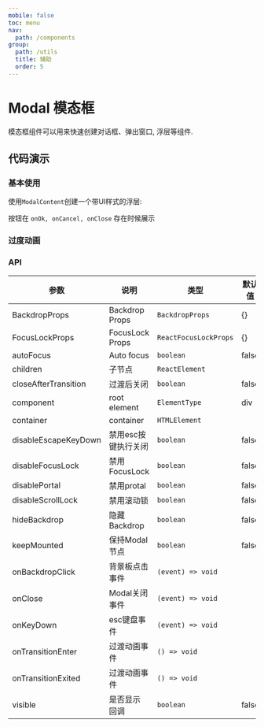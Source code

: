 ```yaml
---
mobile: false
toc: menu
nav:
  path: /components
group:
  path: /utils
  title: 辅助
  order: 5
---
```

# Modal 模态框

模态框组件可以用来快速创建对话框、弹出窗口, 浮层等组件.

## 代码演示

### 基本使用

使用`ModalContent`创建一个带UI样式的浮层:

按钮在 `onOk, onCancel, onClose` 存在时候展示

<code src="./demo/demo1.tsx"></code>


### 过度动画

<code src="./demo/demo2.tsx"></code>

### API

| 参数	|说明	|类型	|默认值
| --- | --- | --- | ---
| BackdropProps | Backdrop Props | `BackdropProps` | {}
| FocusLockProps | FocusLock Props | `ReactFocusLockProps` | {}
| autoFocus | Auto focus | `boolean` | false
| children | 子节点 | `ReactElement` |
| closeAfterTransition | 过渡后关闭 | `boolean` | false
| component | root element | `ElementType` | div
| container | container | `HTMLElement` |
| disableEscapeKeyDown | 禁用esc按键执行关闭 | `boolean` | false
| disableFocusLock | 禁用FocusLock | `boolean` | false
| disablePortal | 禁用protal | `boolean` | false
| disableScrollLock | 禁用滚动锁 | `boolean` | false
| hideBackdrop | 隐藏Backdrop | `boolean` | false
| keepMounted | 保持Modal节点 | `boolean` | false
| onBackdropClick | 背景板点击事件 | `(event) => void` |
| onClose |  Modal关闭事件 | `(event) => void` |
| onKeyDown | esc键盘事件 | `(event) => void` |
| onTransitionEnter | 过渡动画事件 | `() => void` |
| onTransitionExited | 过渡动画事件 | `() => void` |
| visible | 是否显示 回调 | `boolean` | false
